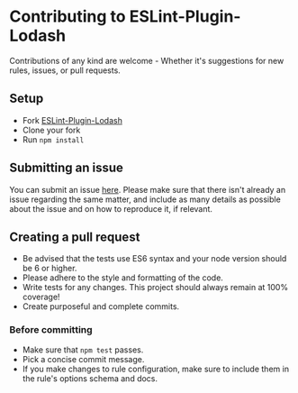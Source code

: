 # Contributing to ESLint-Plugin-Lodash

Contributions of any kind are welcome - Whether it's suggestions for new rules, issues, or pull requests.

## Setup

* Fork [ESLint-Plugin-Lodash](https://github.com/wix/eslint-plugin-lodash)
* Clone your fork
* Run `npm install`

## Submitting an issue

You can submit an issue [here](https://github.com/wix/eslint-plugin-lodash/issues).
Please make sure that there isn't already an issue regarding the same matter,
and include as many details as possible about the issue and on how to reproduce it,
if relevant.

## Creating a pull request

* Be advised that the tests use ES6 syntax and your node version should be 6 or higher.
* Please adhere to the style and formatting of the code.
* Write tests for any changes. This project should always remain at 100% coverage!
* Create purposeful and complete commits.

### Before committing

* Make sure that `npm test` passes.
* Pick a concise commit message.
* If you make changes to rule configuration, make sure to include them in the rule's options schema and docs.
